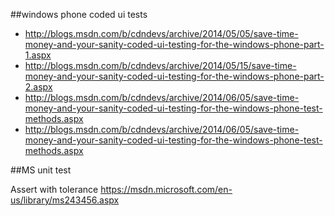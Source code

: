 
##windows phone coded ui tests

- http://blogs.msdn.com/b/cdndevs/archive/2014/05/05/save-time-money-and-your-sanity-coded-ui-testing-for-the-windows-phone-part-1.aspx
- http://blogs.msdn.com/b/cdndevs/archive/2014/05/15/save-time-money-and-your-sanity-coded-ui-testing-for-the-windows-phone-part-2.aspx
- http://blogs.msdn.com/b/cdndevs/archive/2014/06/05/save-time-money-and-your-sanity-coded-ui-testing-for-the-windows-phone-test-methods.aspx
- http://blogs.msdn.com/b/cdndevs/archive/2014/06/05/save-time-money-and-your-sanity-coded-ui-testing-for-the-windows-phone-test-methods.aspx


##MS unit test

Assert with tolerance
https://msdn.microsoft.com/en-us/library/ms243456.aspx
